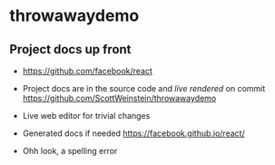 # throwawaydemo

## Project docs up front
* https://github.com/facebook/react
* Project docs are in the source code and _live rendered_ on commit https://github.com/ScottWeinstein/throwawaydemo
* Live web editor for trivial changes
* Generated docs if needed https://facebook.github.io/react/

* Ohh look, a spelling error


